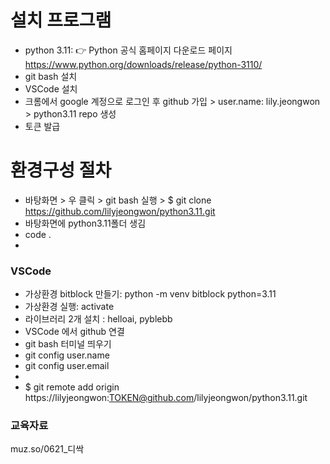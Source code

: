 
# 설치 프로그램
- python 3.11: 👉 Python 공식 홈페이지 다운로드 페이지
https://www.python.org/downloads/release/python-3110/
- git bash 설치
- VSCode 설치
- 크롬에서 google 계정으로 로그인 후 github 가입 > user.name: lily.jeongwon > python3.11 repo 생성
- 토큰 발급

# 환경구성 절차

- 바탕화면 > 우 클릭 > git bash 실행 > $ git clone https://github.com/lilyjeongwon/python3.11.git
- 바탕화면에 python3.11폴더 생김
- code .
- 
### VSCode
- 가상환경 bitblock 만들기: python -m venv bitblock python=3.11
- 가상환경 실행: activate
- 라이브러리 2개 설치 : helloai, pyblebb
- VSCode 에서 github 연결
- git bash 터미널 띄우기
- git config user.name
- git config user.email
- 
- $ git remote add origin https://lilyjeongwon:TOKEN@github.com/lilyjeongwon/python3.11.git

### 교육자료
muz.so/0621_디싹
